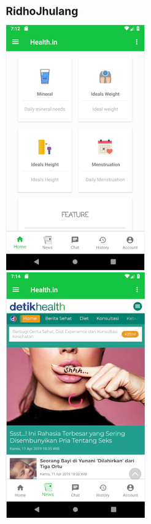 # RidhoJhulang


![alt text](https://github.com/SMKCoding2019/RidhoJhulang/blob/master/picture/HomeView.PNG)
![alt text](https://github.com/SMKCoding2019/RidhoJhulang/blob/master/picture/WebView.PNG)
